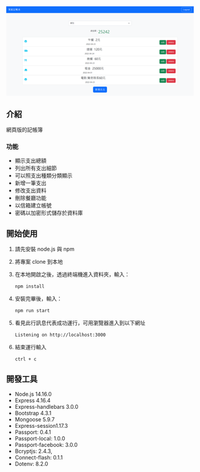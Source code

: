 # 

![Index page](./public/images/img.png)

## 介紹
網頁版的記帳簿

### 功能
- 顯示支出總額
- 列出所有支出細節
- 可以照支出種類分類顯示
- 新增一筆支出
- 修改支出資料
- 刪除餐廳功能
- 以信箱建立帳號
- 密碼以加密形式儲存於資料庫

## 開始使用

1. 請先安裝 node.js 與 npm
2. 將專案 clone 到本地
3. 在本地開啟之後，透過終端機進入資料夾，輸入：

   ```bash
   npm install
   ```

4. 安裝完畢後，輸入：

   ```bash
   npm run start
   ```

5. 看見此行訊息代表成功運行，可用瀏覽器進入到以下網址

   ```bash
   Listening on http://localhost:3000
   ```

6. 結束運行輸入

   ```bash
   ctrl + c
   ```

## 開發工具

- Node.js 14.16.0
- Express 4.16.4
- Express-handlebars 3.0.0
- Bootstrap 4.3.1
- Mongoose 5.9.7
- Express-session1.17.3
- Passport: 0.4.1
- Passport-local: 1.0.0
- Passport-facebook: 3.0.0
- Bcryptjs: 2.4.3,
- Connect-flash: 0.1.1
- Dotenv: 8.2.0